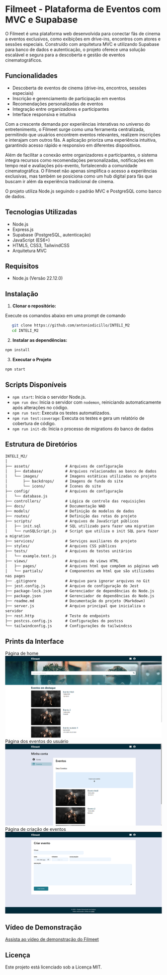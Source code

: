 # Filmeet - Plataforma de Eventos com MVC e Supabase

O Filmeet é uma plataforma web desenvolvida para conectar fãs de cinema a eventos exclusivos, como exibições em drive-ins, encontros com atores e sessões especiais. Construído com arquitetura MVC e utilizando Supabase para banco de dados e autenticação, o projeto oferece uma solução escalável e segura para a descoberta e gestão de eventos cinematográficos.

## Funcionalidades

- Descoberta de eventos de cinema (drive-ins, encontros, sessões especiais)
- Inscrição e gerenciamento de participação em eventos
- Recomendações personalizadas de eventos
- Integração entre organizadores e participantes
- Interface responsiva e intuitiva

Com a crescente demanda por experiências interativas no universo do entretenimento, o Filmeet surge como uma ferramenta centralizada, permitindo que usuários encontrem eventos relevantes, realizem inscrições e interajam com outros fãs. A aplicação prioriza uma experiência intuitiva, garantindo acesso rápido e responsivo em diferentes dispositivos.

Além de facilitar a conexão entre organizadores e participantes, o sistema integra recursos como recomendações personalizadas, notificações em tempo real e avaliações pós-evento, fortalecendo a comunidade cinematográfica. O Filmeet não apenas simplifica o acesso a experiências exclusivas, mas também se posiciona como um hub digital para fãs que buscam ir além da experiência tradicional de cinema.

O projeto utiliza Node.js seguindo o padrão MVC e PostgreSQL como banco de dados.

## Tecnologias Utilizadas

- Node.js
- Express.js
- Supabase (PostgreSQL, autenticação)
- JavaScript (ES6+)
- HTML5, CSS3, TailwindCSS
- Arquitetura MVC

## Requisitos

- Node.js (Versão 22.12.0)

## Instalação

1. **Clonar o repositório:**

Execute os comandos abaixo em uma prompt de comando 
 
```bash
   git clone https://github.com/antoniodicillo/INTELI_M2
   cd INTELI_M2
```

2. **Instalar as dependências:**

```bash
npm install
```

3. **Executar o Projeto**

```bash
npm start
```

## Scripts Disponíveis

- `npm start`: Inicia o servidor Node.js.
- `npm run dev`: Inicia o servidor com `nodemon`, reiniciando automaticamente após alterações no código.
- `npm run test`: Executa os testes automatizados.
- `npm run test:coverage`: Executa os testes e gera um relatório de cobertura de código.
- `npm run init-db`: Inicia o processo de migrations do banco de dados

## Estrutura de Diretórios

```
INTELI_M2/
│
├── assets/                # Arquivos de configuração
│   ├── database/          # Arquivos relacionados ao banco de dados
│   └── images/            # Imagens estáticas utilizadas no projeto
│       ├── backdrops/     # Imagens de fundo do site
│       └── icons/         # Ícones do site
├── config/                # Arquivos de configuração
│   └── database.js
├── controllers/           # Lógica de controle das requisições
├── docs/                  # Documentação WAD
├── models/                # Definição de modelos de dados
├── routes/                # Definição das rotas do projeto
├── scripts/               # Arquivos de JavaScript públicos
│   ├── init.sql           # SQL utilizado para fazer uma migration
│   └── runSQLScript.js    # Script que utiliza o init SQL para fazer a migration
├── services/              # Serviços auxiliares do projeto
├── styles/                # Arquivos CSS públicos
├── tests/                 # Arquivos de testes unitários
│   └── example.test.js
├── views/                 # Arquivos de views HTML
│   ├── pages/             # Arquivos html que compõem as páginas web
│   └── partials/          # Componentes em html que são utilizados nas pages
├── .gitignore             # Arquivo para ignorar arquivos no Git
├── jest.config.js         # Arquivo de configuração do Jest
├── package-lock.json      # Gerenciador de dependências do Node.js
├── package.json           # Gerenciador de dependências do Node.js
├── readme.md              # Documentação do projeto (Markdown)
├── server.js              # Arquivo principal que inicializa o servidor
├── rest.http              # Teste de endpoints
├── postcss.config.js      # Configurações do postcss
└── tailwindconfig.js      # Configurações do tailwindcss

```

## Prints da Interface

Página de home
<img src="assets/gdd/site1.png" alt="Homepage Filmeet" />
Página dos eventos do usuário
<img src="assets/gdd/site2.png" alt="Lista de Eventos" />
Página de criação de eventos
<img src="assets/gdd/site3.png" alt="Detalhes do Evento" />


## Vídeo de Demonstração

[Assista ao vídeo de demonstração do Filmeet](https://www.youtube.com/watch?v=lp_UU5PkikI)

## Licença

Este projeto está licenciado sob a Licença MIT.
